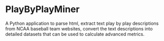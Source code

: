 # PlayByPlayMiner
A Python application to parse html, extract text play by play descriptions from NCAA baseball team websites, convert the text descriptions into detailed datasets that can be used to calculate advanced metrics.

